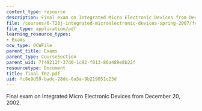 ```yaml
---
content_type: resource
description: Final exam on Integrated Micro Electronic Devices from December 20, 2002.
file: /courses/6-720j-integrated-microelectronic-devices-spring-2007/fc8e9d59badc28dc0a5a9b219051c23d_final_f02.pdf
file_type: application/pdf
learning_resource_types:
- Exams
ocw_type: OCWFile
parent_title: Exams
parent_type: CourseSection
parent_uid: 7f48212f-37d0-1c92-f013-86a489e8b22f
resourcetype: Document
title: final_f02.pdf
uid: fc8e9d59-badc-28dc-0a5a-9b219051c23d
---
```

Final exam on Integrated Micro Electronic Devices from December 20, 2002.

